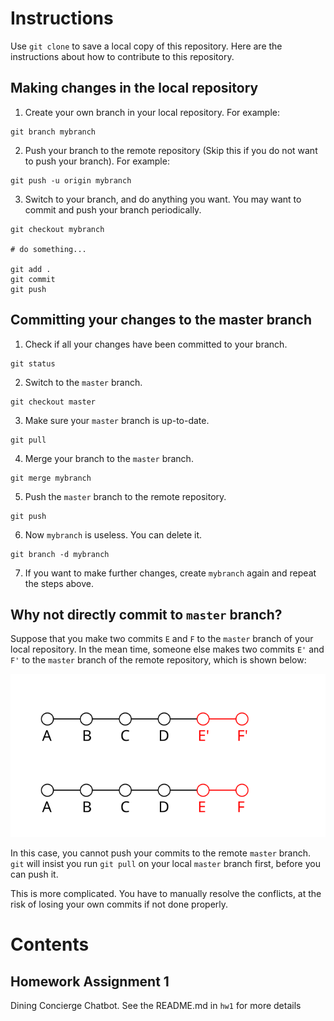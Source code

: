 # Instructions

Use `git clone` to save a local copy of this repository. Here are the instructions about how to contribute to this repository.

## Making changes in the local repository

1. Create your own branch in your local repository. For example:

```
git branch mybranch
```

2. Push your branch to the remote repository (Skip this if you do not want to push your branch). For example:

```
git push -u origin mybranch
```

3. Switch to your branch, and do anything you want. You may want to commit and push your branch periodically.

```
git checkout mybranch

# do something...

git add .
git commit
git push
```

## Committing your changes to the master branch

1. Check if all your changes have been committed to your branch.

```
git status
```

2. Switch to the `master` branch.

```
git checkout master
```
3. Make sure your `master` branch is up-to-date.

```
git pull
```

4. Merge your branch to the `master` branch.

```
git merge mybranch
```

5. Push the `master` branch to the remote repository.

```
git push
```

6. Now `mybranch` is useless. You can delete it.

```
git branch -d mybranch
```

7. If you want to make further changes, create `mybranch` again and repeat the steps above.

## Why not directly commit to `master` branch?

Suppose that you make two commits `E` and `F` to the `master` branch of your local repository. In the mean time, someone else makes two commits `E'` and `F'` to the `master` branch of the remote repository, which is shown below:

![branch-graph](/github-instructions-1.svg)

In this case, you cannot push your commits to the remote `master` branch. `git` will insist you run `git pull` on your local `master` branch first, before you can push it. 

This is more complicated. You have to manually resolve the conflicts, at the risk of losing your own commits if not done properly.

# Contents

## Homework Assignment 1
Dining Concierge Chatbot. See the README.md in `hw1` for more details

